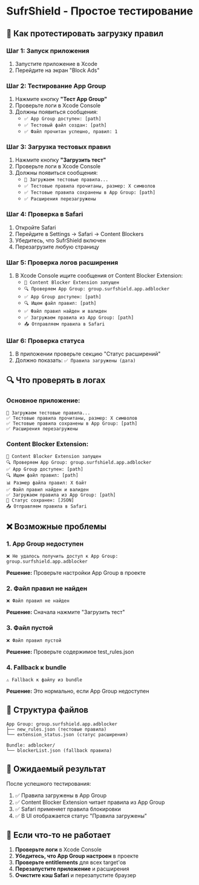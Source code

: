 # SufrShield - Простое тестирование

## 🧪 Как протестировать загрузку правил

### Шаг 1: Запуск приложения
1. Запустите приложение в Xcode
2. Перейдите на экран "Block Ads"

### Шаг 2: Тестирование App Group
1. Нажмите кнопку **"Тест App Group"**
2. Проверьте логи в Xcode Console
3. Должны появиться сообщения:
   - `✅ App Group доступен: [path]`
   - `✅ Тестовый файл создан: [path]`
   - `✅ Файл прочитан успешно, правил: 1`

### Шаг 3: Загрузка тестовых правил
1. Нажмите кнопку **"Загрузить тест"**
2. Проверьте логи в Xcode Console
3. Должны появиться сообщения:
   - `🧪 Загружаем тестовые правила...`
   - `✅ Тестовые правила прочитаны, размер: X символов`
   - `✅ Тестовые правила сохранены в App Group: [path]`
   - `✅ Расширения перезагружены`

### Шаг 4: Проверка в Safari
1. Откройте Safari
2. Перейдите в Settings → Safari → Content Blockers
3. Убедитесь, что SufrShield включен
4. Перезагрузите любую страницу

### Шаг 5: Проверка логов расширения
1. В Xcode Console ищите сообщения от Content Blocker Extension:
   - `🚀 Content Blocker Extension запущен`
   - `🔍 Проверяем App Group: group.surfshield.app.adblocker`
   - `✅ App Group доступен: [path]`
   - `🔍 Ищем файл правил: [path]`
   - `✅ Файл правил найден и валиден`
   - `✅ Загружаем правила из App Group: [path]`
   - `📤 Отправляем правила в Safari`

### Шаг 6: Проверка статуса
1. В приложении проверьте секцию "Статус расширений"
2. Должно показать: `✅ Правила загружены (дата)`

## 🔍 Что проверять в логах

### Основное приложение:
```
🧪 Загружаем тестовые правила...
✅ Тестовые правила прочитаны, размер: X символов
✅ Тестовые правила сохранены в App Group: [path]
✅ Расширения перезагружены
```

### Content Blocker Extension:
```
🚀 Content Blocker Extension запущен
🔍 Проверяем App Group: group.surfshield.app.adblocker
✅ App Group доступен: [path]
🔍 Ищем файл правил: [path]
📊 Размер файла правил: X байт
✅ Файл правил найден и валиден
✅ Загружаем правила из App Group: [path]
📱 Статус сохранен: [JSON]
📤 Отправляем правила в Safari
```

## ❌ Возможные проблемы

### 1. App Group недоступен
```
❌ Не удалось получить доступ к App Group: group.surfshield.app.adblocker
```
**Решение:** Проверьте настройки App Group в проекте

### 2. Файл правил не найден
```
❌ Файл правил не найден
```
**Решение:** Сначала нажмите "Загрузить тест"

### 3. Файл пустой
```
❌ Файл правил пустой
```
**Решение:** Проверьте содержимое test_rules.json

### 4. Fallback к bundle
```
⚠️ Fallback к файлу из bundle
```
**Решение:** Это нормально, если App Group недоступен

## 📁 Структура файлов

```
App Group: group.surfshield.app.adblocker
├── new_rules.json (тестовые правила)
└── extension_status.json (статус расширения)

Bundle: adblocker/
└── blockerList.json (fallback правила)
```

## 🎯 Ожидаемый результат

После успешного тестирования:
1. ✅ Правила загружены в App Group
2. ✅ Content Blocker Extension читает правила из App Group
3. ✅ Safari применяет правила блокировки
4. ✅ В UI отображается статус "Правила загружены"

## 🔧 Если что-то не работает

1. **Проверьте логи** в Xcode Console
2. **Убедитесь, что App Group настроен** в проекте
3. **Проверьте entitlements** для всех target'ов
4. **Перезапустите приложение** и расширения
5. **Очистите кэш Safari** и перезапустите браузер
